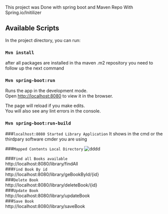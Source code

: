 ﻿This project was Done with spring boot and Maven Repo With Spring.io/Initilizer

## Available Scripts

In the project directory, you can run:

### `Mvn install`
after all packages are installed in tha maven .m2 repository you need to follow up the next command

### `Mvn spring-boot:run`
Runs the app in the development mode.<br>
Open [http://localhost:8080](http://localhost:8080) to view it in the browser.

The page will reload if you make edits.<br>
You will also see any lint errors in the console.

### `Mvn spring-boot:run-build`

###`localhost:8080 Started Library Application`
It shows in the cmd or the thirdpary software cmder you are using

###`Mapped Contents Local Directory`
![dddd](https://user-images.githubusercontent.com/30531450/56878260-cc6ba980-6a70-11e9-80d8-6ad56e2f4891.PNG)

###`Find all Books available`<br/>
http://localhost:8080/library/findAll<br/>
###`Find Book By id`<br/>
http://localhost:8080/library/geBookById/{id}<br/>
###`Delete Book`<br/>
http://localhost:8080/library/deleteBook/{id}<br/>
###`Update Book`<br/>
http://localhost:8080/library/updateBook<br/>
###`Save Book`<br/>
http://localhost:8080/library/saveBook<br/>
